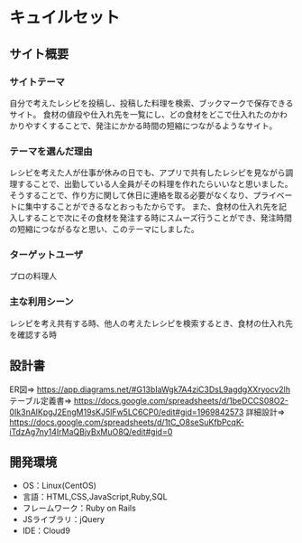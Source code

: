 # キュイルセット

## サイト概要
### サイトテーマ
自分で考えたレシピを投稿し、投稿した料理を検索、ブックマークで保存できるサイト。
食材の値段や仕入れ先を一覧にし、どの食材をどこで仕入れたのかわかりやすくすることで、発注にかかる時間の短縮につながるようなサイト。

### テーマを選んだ理由
レシピを考えた人が仕事が休みの日でも、アプリで共有したレシピを見ながら調理することで、出勤している人全員がその料理を作れたらいいなと思いました。
そうすることで、作り方に関して休日に連絡を取る必要がなくなり、プライベートに集中することができるなとおっもたからです。
また、食材の仕入れ先を記入しすることで次にその食材を発注する時にスムーズ行うことができ、発注時間の短縮につながるなと思い、このテーマにしました。

### ターゲットユーザ
プロの料理人

### 主な利用シーン
レシピを考え共有する時、他人の考えたレシピを検索するとき、食材の仕入れ先を確認する時

## 設計書
ER図=> https://app.diagrams.net/#G13bIaWgk7A4ziC3DsL9agdgXXryocv2lh
テーブル定義書=> https://docs.google.com/spreadsheets/d/1beDCCS08O2-0Ik3nAlKpgJ2EngM19sKJ5lFw5LC6CP0/edit#gid=1969842573
詳細設計=> https://docs.google.com/spreadsheets/d/1tC_O8seSuKfbPcqK-iTdzAg7ny14IrMaQBjyBxMuO8Q/edit#gid=0

## 開発環境
- OS：Linux(CentOS)
- 言語：HTML,CSS,JavaScript,Ruby,SQL
- フレームワーク：Ruby on Rails
- JSライブラリ：jQuery
- IDE：Cloud9
